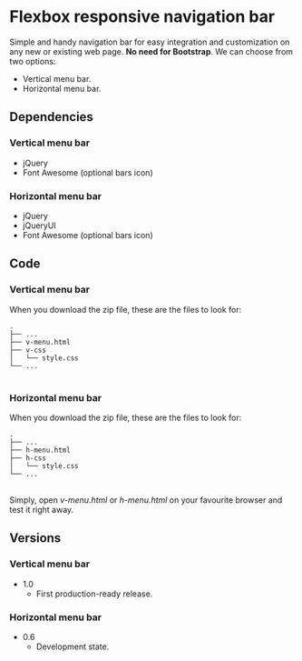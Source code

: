 # Flexbox responsive navigation bar

Simple and handy navigation bar for easy integration and customization on any new or existing web page. **No need for Bootstrap**. We can choose from two options:

- Vertical menu bar.
- Horizontal menu bar.

## Dependencies

### Vertical menu bar

- jQuery
- Font Awesome (optional bars icon)

### Horizontal menu bar

- jQuery
- jQueryUI
- Font Awesome (optional bars icon)

## Code

### Vertical menu bar

When you download the zip file, these are the files to look for:
<pre>
<code>.
├── ...
├── v-menu.html             
├── v-css                    
│   └── style.css          
└── ...
</code>
</pre>

### Horizontal menu bar

When you download the zip file, these are the files to look for:
<pre>
<code>.
├── ...
├── h-menu.html             
├── h-css                    
│   └── style.css          
└── ...
</code>
</pre>

Simply, open *v-menu.html* or *h-menu.html* on your favourite browser and test it right away.

## Versions

### Vertical menu bar

+ 1.0
  - First production-ready release.
  
### Horizontal menu bar

+ 0.6
  - Development state. 
